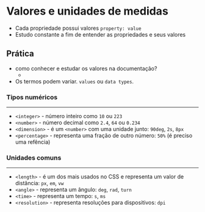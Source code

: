 # Valores e unidades de medidas

* Cada propriedade possui valores `property: value`
* Estudo constante a fim de entender as propriedades e seus valores

## Prática

* como conhecer e estudar os valores na documentação?
    * <color> <length>
* Os termos podem variar. `values` ou `data types`.


### Tipos numéricos

---

- `<integer>` - número inteiro como `10` ou `223`
- `<number>` - número decimal como `2.4`, `64` ou `0.234`
- `<dimension>` - é um `<number>` com uma unidade junto: `90deg`, `2s`, `8px`
- `<percentage>` - representa uma fração de outro número: `50%` (é preciso uma refência)

### Unidades comuns

---

- `<length>` - é um dos mais usados no CSS e representa um valor de distância: `px`, `em`, `vw`
- `<angle>` - representa um ângulo: `deg`, `rad`, `turn`
- `<time>` - representa um tempo: `s`, `ms`
- `<resolution>` - representa resoluções para dispositivos: `dpi`